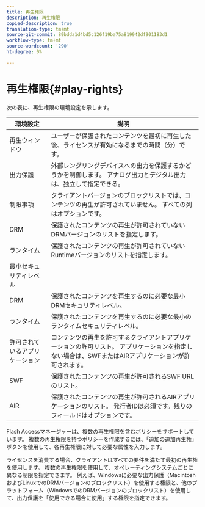 ```yaml
---
title: 再生権限
description: 再生権限
copied-description: true
translation-type: tm+mt
source-git-commit: 89bdda1d4bd5c126f19ba75a819942df901183d1
workflow-type: tm+mt
source-wordcount: '290'
ht-degree: 0%

---
```



# 再生権限{#play-rights}

次の表に、再生権限の環境設定を示します。

| 環境設定 | 説明 |
|--- |--- |
| 再生ウィンドウ | ユーザーが保護されたコンテンツを最初に再生した後、ライセンスが有効になるまでの時間（分）です。 |
| 出力保護 | 外部レンダリングデバイスへの出力を保護するかどうかを制御します。 アナログ出力とデジタル出力は、独立して指定できる。 |
| 制限事項 | クライアントバージョンのブロックリストでは、コンテンツの再生が許可されていません。 すべての列はオプションです。 |
| DRM | 保護されたコンテンツの再生が許可されていないDRMバージョンのリストを指定します。 |
| ランタイム | 保護されたコンテンツの再生が許可されていないRuntimeバージョンのリストを指定します。 |
| 最小セキュリティレベル |  |
| DRM | 保護されたコンテンツを再生するのに必要な最小DRMセキュリティレベル。 |
| ランタイム | 保護されたコンテンツを再生するのに必要な最小のランタイムセキュリティレベル。 |
| 許可されているアプリケーション | コンテンツの再生を許可するクライアントアプリケーションの許可リスト。 アプリケーションを指定しない場合は、SWFまたはAIRアプリケーションが許可されます。 |
| SWF | 保護されたコンテンツの再生が許可されるSWF URLのリスト。 |
| AIR | 保護されたコンテンツの再生が許可されるAIRアプリケーションのリスト。 発行者IDは必須です。残りのフィールドはオプションです。 |

Flash Accessマネージャーは、複数の再生権限を含むポリシーをサポートしています。 複数の再生権限を持つポリシーを作成するには、「追加の追加再生権」ボタンを使用して、各再生権限に対して必要な属性を入力します。

ライセンスを消費する場合、クライアントはすべての要件を満たす最初の再生権を使用します。 複数の再生権限を使用して、オペレーティングシステムごとに異なる制限を指定できます。 例えば、Windowsに必要な出力保護（MacintoshおよびLinuxでのDRMバージョンのブロックリスト）を使用する権限と、他のプラットフォーム（WindowsでのDRMバージョンのブロックリスト）を使用して、出力保護を「使用できる場合に使用」する権限を指定できます。
